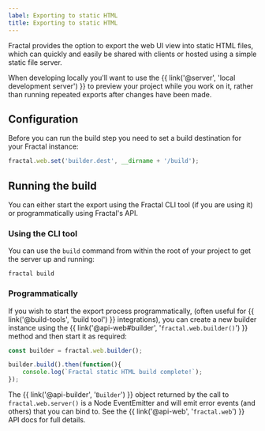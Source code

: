 ```yaml
---
label: Exporting to static HTML
title: Exporting to static HTML
---
```


Fractal provides the option to export the web UI view into static HTML files, which can quickly and easily be shared with clients or hosted using a simple static file server.

<div class="Note Note--standout">
<p>When developing locally you'll want to use the {{ link('@server', 'local development server') }} to preview your project while you work on it, rather than running repeated exports after changes have been made.</p>
</div>

## Configuration

Before you can run the build step you need to set a build destination for your Fractal instance:

```js
fractal.web.set('builder.dest', __dirname + '/build');
```

## Running the build

You can either start the export using the Fractal CLI tool (if you are using it) or programmatically using Fractal's API.

### Using the CLI tool

You can use the `build` command from within the root of your project to get the server up and running:

```plain
fractal build
```

### Programmatically

If you wish to start the export process programmatically, (often useful for {{ link('@build-tools', 'build tool') }} integrations), you can create a new builder instance using the {{ link('@api-web#builder', '`fractal.web.builder()`') }} method and then start it as required:

```js
const builder = fractal.web.builder();

builder.build().then(function(){
    console.log(`Fractal static HTML build complete!`);
});
```

The {{ link('@api-builder', '`Builder`') }} object returned by the call to `fractal.web.server()` is a Node EventEmitter and will emit error events (and others) that you can bind to. See the {{ link('@api-web', '`fractal.web`') }} API docs for full details.
